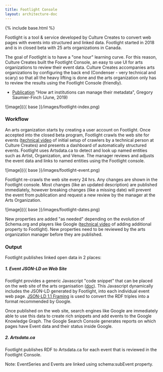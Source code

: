 ```yaml
---
title: Footlight Console
layout: architecture-doc
---
```


{% include base.html %}

Footlight is a tool & service developed by Culture Creates to convert web pages with events into structured and linked data.  Footlight started in 2018 and is in closed beta with 25 arts organizations in Canada.

The goal of Footlight is to have a "one hour" learning curve.  For this reason, Culture Creates built the Footlight Console, an easy to use UI for arts organizations to review their event data. Culture Creates accompanies arts organizations by configuring the back end (Condenser - very technical and scary) so that all the heavy lifting is done and the arts organization only has to review the results using the Footlight Console (friendly).

*  [Publication](https://www.societybyte.swiss/2019/06/27/how-art-institutions-can-manage-their-metadata/)  "How art institutions can manage their metadata", Gregory Saumier-Finch (June, 2019) 


![image]({{ base }}/images/footlight-index.png)

### Workflow
An arts organization starts by creating a user account on Footlight.  Once accepted into the closed beta program, Footlight crawls the web site for events ([technical video](https://youtu.be/1oEmv1448tA) of initial setup of crawlers by a technical person at Culture Creates) and presents a dashboard of automatically structured events. Footlight uses Artsdata.ca to detect and look up named entities such as Artist, Organization, and Venue. The manager reviews and adjusts the event data and links to named entities using the Footlight console. 

![image]({{ base }}/images/footlight-event.png)

Footlight re-crawls the web site every 24 hrs.  Any changes are shown in the Footlight console. Most changes (like an updated description) are published immediately, however breaking changes (like a missing date) will prevent the event from publication and request a new review by the manager at the Arts Organization.

![image]({{ base }}/images/footlight-dates.png)

New properties are added "as needed" depending on the evolution of Schema.org and players like Google ([technical video](https://youtu.be/316XYGsZwRw) of adding additional property to Footlight).  New properties need to be reviewed by the arts organization manager before they are published.

### Output
Footlight publishes linked open data in 2 places:

##### 1. Event JSON-LD on Web Site
Footlight provides a generic Javascript "code snippet" that can be placed on the web site of the arts organisation ([doc](https://docs.google.com/document/d/16PjkLCwSn9kY_pAr1UTSMUdsOrw_Pyc6jiQIpw8B0h8/edit?usp=sharing)). This Javascript dynamically includes the JSON-LD generated by Footlight, into each individual event web page. [JSON-LD 1.1 Framing](https://www.w3.org/2018/jsonld-cg-reports/json-ld-framing/) is used to convert the RDF triples into a format recommended by Google.

Once published on the web site, search engines like Google are immediately able to use this data to create rich snippets and add events to the Google Knowledge Graph.  The Google Search Console generates reports on which pages have Event data and their status inside Google.


##### 2. Artsdata.ca
Footlight publishes RDF to Artsdata.ca for each event that is reviewed in the Footlight Console. 

Note: EventSeries and Events are linked using schema:subEvent property. 


